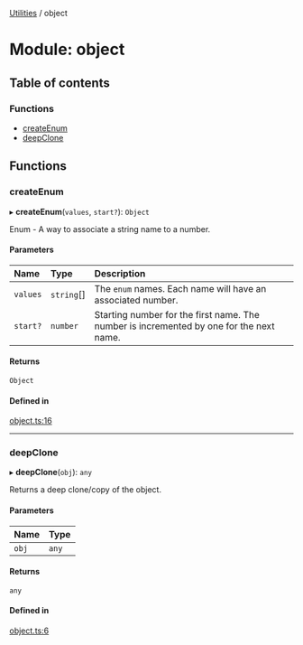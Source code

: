 [Utilities](../README.md) / object

# Module: object

## Table of contents

### Functions

- [createEnum](object.md#createenum)
- [deepClone](object.md#deepclone)

## Functions

### createEnum

▸ **createEnum**(`values`, `start?`): `Object`

Enum - A way to associate a string name to a number.

#### Parameters

| Name | Type | Description |
| :------ | :------ | :------ |
| `values` | `string`[] | The `enum` names. Each name will have an associated number. |
| `start?` | `number` | Starting number for the first name. The number is incremented by one for the next name. |

#### Returns

`Object`

#### Defined in

[object.ts:16](https://github.com/noobiept/utilities/blob/03a3e48/source/object.ts#L16)

___

### deepClone

▸ **deepClone**(`obj`): `any`

Returns a deep clone/copy of the object.

#### Parameters

| Name | Type |
| :------ | :------ |
| `obj` | `any` |

#### Returns

`any`

#### Defined in

[object.ts:6](https://github.com/noobiept/utilities/blob/03a3e48/source/object.ts#L6)
